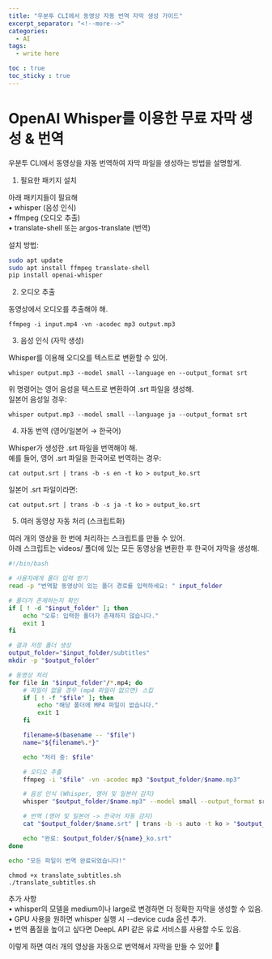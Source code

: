 ```yaml
---
title: "우분투 CLI에서 동영상 자동 번역 자막 생성 가이드"
excerpt_separator: "<!--more-->"
categories:
  - AI
tags:
  - write here

toc : true
toc_sticky : true
---
```


# OpenAI Whisper를 이용한 무료 자막 생성 & 번역

우분투 CLI에서 동영상을 자동 번역하여 자막 파일을 생성하는 방법을 설명할게.    

1. 필요한 패키지 설치    

아래 패키지들이 필요해    
	•	whisper (음성 인식)    
	•	ffmpeg (오디오 추출)    
	•	translate-shell 또는 argos-translate (번역)    

설치 방법:    

```bash
sudo apt update
sudo apt install ffmpeg translate-shell
pip install openai-whisper
```

2. 오디오 추출    

동영상에서 오디오를 추출해야 해.    
```
ffmpeg -i input.mp4 -vn -acodec mp3 output.mp3
```
3. 음성 인식 (자막 생성)    

Whisper를 이용해 오디오를 텍스트로 변환할 수 있어.    
```
whisper output.mp3 --model small --language en --output_format srt
```
위 명령어는 영어 음성을 텍스트로 변환하여 .srt 파일을 생성해.   
일본어 음성일 경우:    
```
whisper output.mp3 --model small --language ja --output_format srt
```
4. 자동 번역 (영어/일본어 → 한국어)    

Whisper가 생성한 .srt 파일을 번역해야 해.    
예를 들어, 영어 .srt 파일을 한국어로 번역하는 경우:    
```
cat output.srt | trans -b -s en -t ko > output_ko.srt
```
일본어 .srt 파일이라면:    
```
cat output.srt | trans -b -s ja -t ko > output_ko.srt
```

5. 여러 동영상 자동 처리 (스크립트화)    

여러 개의 영상을 한 번에 처리하는 스크립트를 만들 수 있어.    
아래 스크립트는 videos/ 폴더에 있는 모든 동영상을 변환한 후 한국어 자막을 생성해.    

```bash
#!/bin/bash

# 사용자에게 폴더 입력 받기
read -p "번역할 동영상이 있는 폴더 경로를 입력하세요: " input_folder

# 폴더가 존재하는지 확인
if [ ! -d "$input_folder" ]; then
    echo "오류: 입력한 폴더가 존재하지 않습니다."
    exit 1
fi

# 결과 저장 폴더 생성
output_folder="$input_folder/subtitles"
mkdir -p "$output_folder"

# 동영상 처리
for file in "$input_folder"/*.mp4; do
    # 파일이 없을 경우 (mp4 파일이 없으면) 스킵
    if [ ! -f "$file" ]; then
        echo "해당 폴더에 MP4 파일이 없습니다."
        exit 1
    fi

    filename=$(basename -- "$file")
    name="${filename%.*}"

    echo "처리 중: $file"

    # 오디오 추출
    ffmpeg -i "$file" -vn -acodec mp3 "$output_folder/$name.mp3"

    # 음성 인식 (Whisper, 영어 및 일본어 감지)
    whisper "$output_folder/$name.mp3" --model small --output_format srt

    # 번역 (영어 및 일본어 -> 한국어 자동 감지)
    cat "$output_folder/$name.srt" | trans -b -s auto -t ko > "$output_folder/${name}_ko.srt"

    echo "완료: $output_folder/${name}_ko.srt"
done

echo "모든 파일이 번역 완료되었습니다!"
```
```
chmod +x translate_subtitles.sh
./translate_subtitles.sh
```

추가 사항     
	•	whisper의 모델을 medium이나 large로 변경하면 더 정확한 자막을 생성할 수 있음.    
	•	GPU 사용을 원하면 whisper 실행 시 --device cuda 옵션 추가.    
	•	번역 품질을 높이고 싶다면 DeepL API 같은 유료 서비스를 사용할 수도 있음.    

이렇게 하면 여러 개의 영상을 자동으로 번역해서 자막을 만들 수 있어! 🚀    



